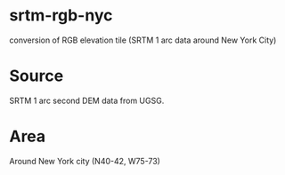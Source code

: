 # srtm-rgb-nyc
conversion of RGB elevation tile (SRTM 1 arc data around New York City)

# Source
SRTM 1 arc second DEM data from UGSG.

# Area
Around New York city (N40-42, W75-73)
